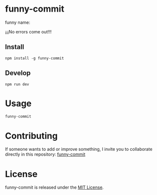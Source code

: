 # funny-commit

funny name: 

¡¡¡No errors come out!!!

## Install

```npm
npm install -g funny-commit
```

## Develop
```npm
npm run dev
```

# Usage

```bash
funny-commit
```

# Contributing
If someone wants to add or improve something, I invite you to collaborate directly in this repository: [funny-commit](https://github.com/gndx/funny-initial-git-commit/)

# License
funny-commit is released under the [MIT License](https://opensource.org/licenses/MIT).
